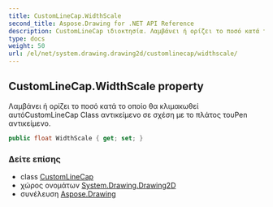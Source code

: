 ```yaml
---
title: CustomLineCap.WidthScale
second_title: Aspose.Drawing for .NET API Reference
description: CustomLineCap ιδιοκτησία. Λαμβάνει ή ορίζει το ποσό κατά το οποίο θα κλιμακωθεί αυτόCustomLineCap Class αντικείμενο σε σχέση με το πλάτος τουPen αντικείμενο.
type: docs
weight: 50
url: /el/net/system.drawing.drawing2d/customlinecap/widthscale/
---
```

## CustomLineCap.WidthScale property

Λαμβάνει ή ορίζει το ποσό κατά το οποίο θα κλιμακωθεί αυτόCustomLineCap Class αντικείμενο σε σχέση με το πλάτος τουPen αντικείμενο.

```csharp
public float WidthScale { get; set; }
```

### Δείτε επίσης

* class [CustomLineCap](../)
* χώρος ονομάτων [System.Drawing.Drawing2D](../../customlinecap/)
* συνέλευση [Aspose.Drawing](../../../)


